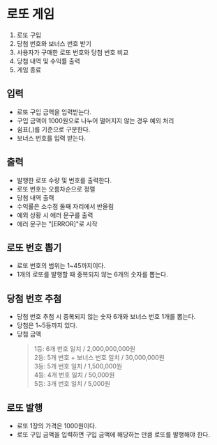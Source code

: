# 로또 게임
1. 로또 구입 
2. 당첨 번호와 보너스 번호 받기 
3. 사용자가 구매한 로또 번호와 당첨 번호 비교
4. 당첨 내역 및 수익률 출력 
5. 게임 종료

## 입력
- 로또 구입 금액을 입력받는다.
- 구입 금액이 1000원으로 나누어 떨어지지 않는 경우 예외 처리
- 쉼표(,)를 기준으로 구분한다.
- 보너스 번호를 입력 받는다.

## 출력
- 발행한 로또 수량 및 번호를 출력한다.
- 로또 번호는 오름차순으로 정렬
- 당첨 내역 출력
- 수익률은 소수점 둘째 자리에서 반올림
- 예외 상황 시 에러 문구를 출력
- 에러 문구는 "[ERROR]"로 시작

## 로또 번호 뽑기
- 로또 번호의 범위는 1~45까지이다.
- 1개의 로또를 발행할 때 중복되지 않는 6개의 숫자를 뽑는다.

## 당첨 번호 추첨
- 당첨 번호 추첨 시 중복되지 않는 숫자 6개와 보너스 번호 1개를 뽑는다.
- 당첨은 1~5등까지 있다.
- 당첨 금액
    > 1등: 6개 번호 일치 / 2,000,000,000원  
     2등: 5개 번호 + 보너스 번호 일치 / 30,000,000원  
     3등: 5개 번호 일치 / 1,500,000원  
     4등: 4개 번호 일치 / 50,000원  
     5등: 3개 번호 일치 / 5,000원

## 로또 발행
- 로또 1장의 가격은 1000원이다.
- 로또 구입 금액을 입력하면 구입 금액에 해당하는 만큼 로또를 발행해야 한다.


 